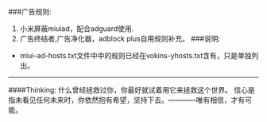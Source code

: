 ###广告规则:
1. 小米屏蔽miuiad，配合adguard使用.
2. 广告终结者,广告净化器，adblock plus自用规则补充。
###说明:
- miui-ad-hosts.txt文件中中的规则已经在vokins-yhosts.txt含有，只是单独列出。
***
####Thinking:
什么曾经拯救过你，你最好就试着用它来拯救这个世界。
信心是指未看见任何未来时，你依然抱有希望，坚持下去。————唯有相信，才有可能。

